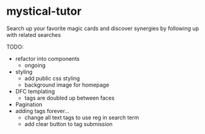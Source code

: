 # mystical-tutor

Search up your favorite magic cards and discover synergies by following up with related searches

TODO:

- refactor into components
  - ongoing
- styling
  - add public css styling
  - background image for homepage
- DFC templating
  - tags are doubled up between faces
- Pagination
- adding tags forever...
  - change all text tags to use reg in search term
  - add clear button to tag submission
